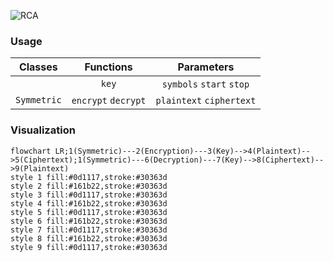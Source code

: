 ![RCA](https://user-images.githubusercontent.com/98350503/157925816-758b0211-5c25-419b-ad4d-f8df0821b2a4.png)
### Usage
|Classes|Functions|Parameters|
|:-:|:-:|:-:|
||`key`|`symbols` `start` `stop`|
|`Symmetric`|`encrypt` `decrypt`|`plaintext` `ciphertext`|
### Visualization
```mermaid
flowchart LR;1(Symmetric)---2(Encryption)---3(Key)-->4(Plaintext)-->5(Ciphertext);1(Symmetric)---6(Decryption)---7(Key)-->8(Ciphertext)-->9(Plaintext)
style 1 fill:#0d1117,stroke:#30363d
style 2 fill:#161b22,stroke:#30363d
style 3 fill:#0d1117,stroke:#30363d
style 4 fill:#161b22,stroke:#30363d
style 5 fill:#0d1117,stroke:#30363d
style 6 fill:#161b22,stroke:#30363d
style 7 fill:#0d1117,stroke:#30363d
style 8 fill:#161b22,stroke:#30363d
style 9 fill:#0d1117,stroke:#30363d
```
